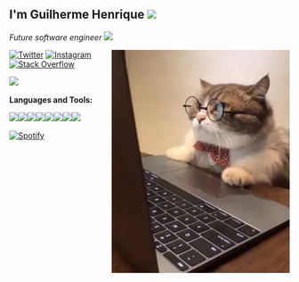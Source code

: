 <h2> I'm Guilherme Henrique <img src="https://media.giphy.com/media/12oufCB0MyZ1Go/giphy.gif" width="40"></h2>

<p><em>Future software engineer <img src="https://media.giphy.com/media/WUlplcMpOCEmTGBtBW/giphy.gif" width="30"> 
</em></p>
<img align="right" alt="GIF" height="400px" src="/media/giphy.webp" />


<a href="https://twitter.com/Gh102102" target="_blank"><img src="https://img.shields.io/badge/-Twitter-1da1f2?style=flat-square&labelColor=1da1f2&logo=twitter&logoColor=white" alt="Twitter"></a>
<a href="https://www.instagram.com/guilp102/?hl=pt" target="_blank"><img src="https://img.shields.io/badge/Instagram-%23E4405F.svg?&style=flat-square&logo=instagram&logoColor=white" alt="Instagram"></a>
[![Stack Overflow](https://img.shields.io/badge/-Stack%20Overflow-222222?style=flat-square&logo=stack-overflow&logoColor=white&link=https://pt.stackoverflow.com/users/206127/guilherme-henrique)](https://pt.stackoverflow.com/users/206127/guilherme-henrique)

<img src="https://github-readme-stats.vercel.app/api?username=guilp102&&show_icons=true&title_color=ffffff&icon_color=bb2acf&text_color=daf7dc&bg_color=151515">


**Languages and Tools:** 
<p align="left">
  <img src="https://media3.giphy.com/media/kdFc8fubgS31b8DsVu/giphy.webp" width="50"><img src="https://media.giphy.com/media/XAxylRMCdpbEWUAvr8/giphy.gif" width="50"><img src="https://media.giphy.com/media/fsEaZldNC8A1PJ3mwp/giphy.gif" width="50"><img src="https://media.giphy.com/media/Sr8xDpMwVKOHUWDVRD/giphy.gif" width="50"><img src="https://media3.giphy.com/media/ln7z2eWriiQAllfVcn/200w.webp" width="50"><img src="https://i.giphy.com/media/LMt9638dO8dftAjtco/200.webp" width="50"><img src="https://i.giphy.com/media/eNAsjO55tPbgaor7ma/200w.webp" width="50"><img src="https://i.giphy.com/media/IdyAQJVN2kVPNUrojM/200.webp" width="50">
  
</p>

[![Spotify](https://github-nowplaying.guilp102.vercel.app/api/spotify)](https://open.spotify.com/user/USER_NAME)
